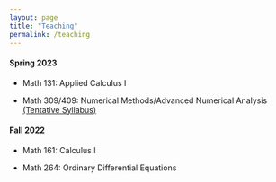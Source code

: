 ```yaml
---
layout: page
title: "Teaching"
permalink: /teaching
---
```


<!--- My teaching philosophy... -->

#### Spring 2023

- Math 131: Applied Calculus I

- Math 309/409: Numerical Methods/Advanced Numerical Analysis [(Tentative Syllabus)](https://loyolauniversitychicago-my.sharepoint.com/:b:/g/personal/xwan1_luc_edu/ERyVVgPW-yRPmeN3C3HJjl8B9BAohdcxX7L_FQh4ApPM4g?e=sk7i0f)


#### Fall 2022

- Math 161: Calculus I

- Math 264: Ordinary Differential Equations
